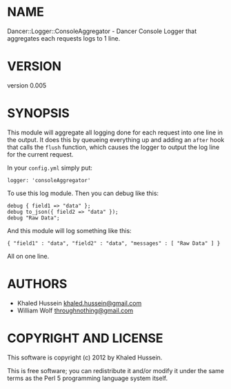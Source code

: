 # NAME

Dancer::Logger::ConsoleAggregator - Dancer Console Logger that aggregates each requests logs to 1 line.

# VERSION

version 0.005

# SYNOPSIS

This module will aggregate all logging done for each request into one line
in the output.  It does this by queueing everything up and adding an
`after` hook that calls the `flush` function, which causes the logger
to output the log line for the current request.

In your `config.yml` simply put:

    logger: 'consoleAggregator'

To use this log module.  Then you can debug like this:

    debug { field1 => "data" };
    debug to_json({ field2 => "data" });
    debug "Raw Data";

And this module will log something like this:

    { "field1" : "data", "field2" : "data", "messages" : [ "Raw Data" ] }

All on one line.

# AUTHORS

- Khaled Hussein <khaled.hussein@gmail.com>
- William Wolf <throughnothing@gmail.com>

# COPYRIGHT AND LICENSE

This software is copyright (c) 2012 by Khaled Hussein.

This is free software; you can redistribute it and/or modify it under
the same terms as the Perl 5 programming language system itself.